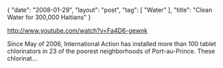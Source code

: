 {
   "date": "2008-01-29",
   "layout": "post",
   "tag": [
      "Water"
   ],
   "title": "Clean Water for 300,000 Haitians"
}

http://www.youtube.com/watch?v=Fa4D6-gewnk  

Since May of 2006, International Action has installed more than 100 tablet chlorinators in 23 of the poorest neighborhoods of Port-au-Prince. These chlorinat...
